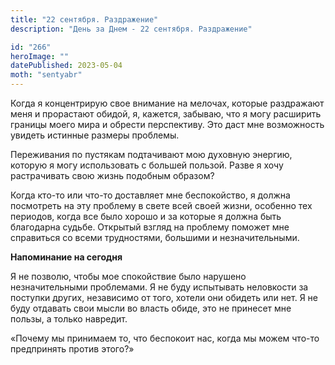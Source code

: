 ```yaml
---
title: "22 сентября. Раздражение"
description: "День за Днем - 22 сентября. Раздражение"

id: "266"
heroImage: ""
datePublished: 2023-05-04
moth: "sentyabr"
---
```


Когда я концентрирую свое внимание на мелочах, которые раздражают меня и
прорастают обидой, я, кажется, забываю, что я могу расширить границы моего
мира и обрести перспективу. Это даст мне возможность увидеть истинные размеры
проблемы.

Переживания по пустякам подтачивают мою духовную энергию, которую я могу
использовать с большей пользой. Разве я хочу растрачивать свою жизнь подобным
образом?

Когда кто-то или что-то доставляет мне беспокойство, я должна посмотреть на
эту проблему в свете всей своей жизни, особенно тех периодов, когда все было
хорошо и за которые я должна быть благодарна судьбе. Открытый взгляд на
проблему поможет мне справиться со всеми трудностями, большими и
незначительными.

**Напоминание на сегодня**

Я не позволю, чтобы мое спокойствие было нарушено незначительными проблемами.
Я не буду испытывать неловкости за поступки других, независимо от того, хотели
они обидеть или нет. Я не буду отдавать свои мысли во власть обиде, это не
принесет мне пользы, а только навредит.

«Почему мы принимаем то, что беспокоит нас, когда мы можем что-то предпринять
против этого?»

